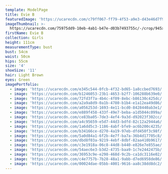 ```yaml
---
template: ModelPage
title: Evie B
featuredImage: 'https://ucarecdn.com/c79ff067-ff79-4f53-a9e3-d43e46d7f988/'
imageThumbnail: >-
  https://ucarecdn.com/75975dd9-10eb-4ab1-b47e-d03b7493755c/-/crop/945x1444/250,0/-/preview/
firstName: Evie B
collection: Girls
height: 111cm
measurementType: bust
bust: 54cm
waist: 50cm
hips: 55cm
size: '4'
shoeSize: '11'
hair: Light Brown
eyes: Green
imagePortfolio:
  - image: 'https://ucarecdn.com/e345c544-0fcb-4f32-bd65-1a8ccbed7693/'
  - image: 'https://ucarecdn.com/b1246053-23b1-4653-b2f7-106288b639e0/'
  - image: 'https://ucarecdn.com/72fd3f7a-4b4c-4f09-8ebc-b86130c425dc/'
  - image: 'https://ucarecdn.com/a2a9a8d9-0a1b-4780-b1b4-e1a12ea49d86/'
  - image: 'https://ucarecdn.com/a056253d-1693-4e11-bcd0-8428440ab3e1/'
  - image: 'https://ucarecdn.com/e889f458-433f-49e7-beba-a1d5044c099a/'
  - image: 'https://ucarecdn.com/ce83ba05-7de3-4ef4-9a3d-d92023f302cc/'
  - image: 'https://ucarecdn.com/a4c95659-e5d7-44d3-bdfd-82c12a2944a6/'
  - image: 'https://ucarecdn.com/1a6dd5c3-1186-4abf-bfe9-ac6b200c4235/'
  - image: 'https://ucarecdn.com/b34166ce-d270-4a19-97eb-dfd450f3c98f/'
  - image: 'https://ucarecdn.com/5a0d84a1-6f2b-4e7f-ba7a-36b4d17705c8/'
  - image: 'https://ucarecdn.com/dbd8f03a-9219-4ebf-8dbf-82aa410b9617/'
  - image: 'https://ucarecdn.com/c3e1918a-06c8-44d8-b440-e826e7e855ae/'
  - image: 'https://ucarecdn.com/54aec6e3-b3d2-4735-baa9-1c7e2442475b/'
  - image: 'https://ucarecdn.com/36953c9e-e298-468d-9c2b-ca1dc3116e02/'
  - image: 'https://ucarecdn.com/c4e7757b-7b28-48a1-9abb-d7ed6958de86/'
  - image: 'https://ucarecdn.com/00024dae-05bb-4001-9616-aa8c38dd8dc2/'
---
```


